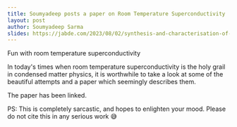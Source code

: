 ```yaml
---
title: Soumyadeep posts a paper on Room Temperature Superconductivity
layout: post
author: Soumyadeep Sarma
slides: https://jabde.com/2023/08/02/synthesis-and-characterisation-of-a-slightly-above-room-temperature-superconductor
---
```


Fun with room temperature superconductivity

<!--more-->

In today's times when room temperature superconductivity is the holy grail in condensed matter physics, it is worthwhile to take a look at some of the beautiful attempts and a paper which seemingly describes them.

The paper has been linked.

PS: This is completely sarcastic, and hopes to enlighten your mood. Please do not cite this in any serious work 😅
